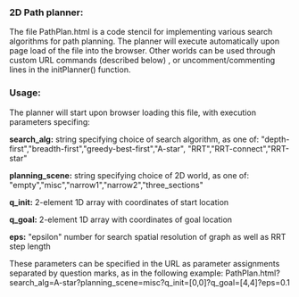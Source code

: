 ### 2D Path planner:

The file PathPlan.html is a code stencil for implementing various search algorithms for path planning. The planner will execute automatically upon page load of the file into the browser. Other worlds can be used through custom URL commands (described below) , or uncomment/commenting lines in the initPlanner() function.

### Usage: 

The planner will start upon browser loading this file, with execution parameters specifing:

**search_alg:** string specifying choice of search algorithm, as one of:
    "depth-first","breadth-first","greedy-best-first","A-star",
    "RRT","RRT-connect","RRT-star"
    
**planning_scene:** string specifying choice of 2D world, as one of:
    "empty","misc","narrow1","narrow2","three_sections"
    
**q_init:** 2-element 1D array with coordinates of start location

**q_goal:** 2-element 1D array with coordinates of goal location

**eps:** "epsilon" number for search spatial resolution of graph 
    as well as RRT step length

These parameters can be specified in the URL as parameter assignments separated by question marks, as in the following example:
PathPlan.html?search_alg=A-star?planning_scene=misc?q_init=[0,0]?q_goal=[4,4]?eps=0.1
